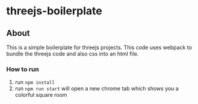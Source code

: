 # threejs-boilerplate

## About
This is a simple boilerplate for threejs projects. This code uses webpack to bundle the threejs code and also css into an html file.

### How to run
1. run `npm install`
2. run `npm run start` will open a new chrome tab which shows you a colorful square room